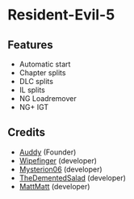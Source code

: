 # Resident-Evil-5

## Features
  * Automatic start
  * Chapter splits
  * DLC splits
  * IL splits
  * NG Loadremover
  * NG+ IGT

## Credits
  * [Auddy](https://github.com/Auddy07) (Founder)
  * [Wipefinger](https://github.com/Wipefinger) (developer)
  * [Mysterion06](https://github.com/Mysterion06) (developer)
  * [TheDementedSalad](https://github.com/TheDementedSalad) (developer)
  * [MattMatt](https://github.com/Mattmatt10111) (developer)
